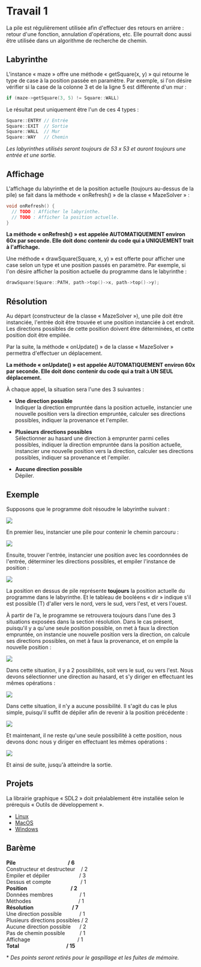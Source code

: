 # Travail 1 #

La pile est régulièrement utilisée afin d'effectuer des retours en arrière : retour d'une fonction, annulation d'opérations, etc. Elle pourrait donc aussi être utilisée dans un algorithme de recherche de chemin.

## Labyrinthe ##

L'instance « maze » offre une méthode « getSquare(x, y) » qui retourne le type de case à la position passée en paramètre. Par exemple, si l'on désire vérifier si la case de la colonne 3 et de la ligne 5 est différente d'un mur :

```cpp
if (maze->getSquare(3, 5) != Square::WALL)
```

Le résultat peut uniquement être l'un de ces 4 types :

```cpp
Square::ENTRY // Entrée
Square::EXIT  // Sortie
Square::WALL  // Mur
Square::WAY   // Chemin
```

*Les labyrinthes utilisés seront toujours de 53 x 53 et auront toujours une entrée et une sortie.*

## Affichage ##
L'affichage du labyrinthe et de la position actuelle (toujours au-dessus de la pile) se fait dans la méthode « onRefresh() » de la classe « MazeSolver » :

```cpp
void onRefresh() {
  // TODO : Afficher le labyrinthe.
  // TODO : Afficher la position actuelle.
}
```

**La méthode « onRefresh() » est appelée AUTOMATIQUEMENT environ 60x par seconde. Elle doit donc contenir du code qui a UNIQUEMENT trait à l'affichage.**

Une méthode « drawSquare(Square, x, y) » est offerte pour afficher une case selon un type et une position passés en paramètre. Par exemple, si l'on désire afficher la position actuelle du programme dans le labyrinthe :

```cpp
drawSquare(Square::PATH, path->top()->x, path->top()->y);
```

## Résolution ##

Au départ (constructeur de la classe « MazeSolver »), une pile doit être instanciée, l'entrée doit être trouvée et une position instanciée à cet endroit. Les directions possibles de cette position doivent être déterminées, et cette position doit être empilée.

Par la suite, la méthode « onUpdate() » de la classe « MazeSolver » permettra d'effectuer un déplacement.

**La méthode « onUpdate() » est appelée AUTOMATIQUEMENT environ 60x par seconde. Elle doit donc contenir du code qui a trait à UN SEUL déplacement.**

À chaque appel, la situation sera l'une des 3 suivantes :

- **Une direction possible**<br>
Indiquer la direction empruntée dans la position actuelle, instancier une nouvelle position vers la direction empruntée, calculer ses directions possibles, indiquer la provenance et l'empiler.

- **Plusieurs directions possibles**<br>
Sélectionner au hasard une direction à emprunter parmi celles possibles, indiquer la direction empruntée dans la position actuelle, instancier une nouvelle position vers la direction, calculer ses directions possibles, indiquer sa provenance et l'empiler.

- **Aucune direction possible**<br>
Dépiler.

## Exemple ##

Supposons que le programme doit résoudre le labyrinthe suivant : 

![](Images/TP1/Maze01.png)

En premier lieu, instancier une pile pour contenir le chemin parcouru :

![](Images/TP1/Maze02.png)

Ensuite, trouver l'entrée, instancier une position avec les coordonnées de l'entrée, déterminer les directions possibles, et empiler l'instance de position :

![](Images/TP1/Maze03.png)

La position en dessus de pile représente **toujours** la position actuelle du programme dans le labyrinthe. Et le tableau de booléens « dir » indique s'il est possible (T) d'aller vers le nord, vers le sud, vers l'est, et vers l'ouest.

À partir de l'a, le programme se retrouvera toujours dans l'une des 3 situations exposées dans la section résolution. Dans le cas présent, puisqu'il y a qu'une seule position possible, on met à faux la direction empruntée, on instancie une nouvelle position vers la direction, on calcule ses directions possibles, on met à faux la provenance, et on empile la nouvelle position :

![](Images/TP1/Maze04.png)

Dans cette situation, il y a 2 possibilités, soit vers le sud, ou vers l'est. Nous devons sélectionner une direction au hasard, et s'y diriger en effectuant les mêmes opérations :

![](Images/TP1/Maze05.png)

Dans cette situation, il n'y a aucune possibilité. Il s'agit du cas le plus simple, puisqu'il suffit de dépiler afin de revenir à la position précédente :

![](Images/TP1/Maze06.png)

Et maintenant, il ne reste qu'une seule possibilité à cette position, nous devons donc nous y diriger en effectuant les mêmes opérations :

![](Images/TP1/Maze07.png)

Et ainsi de suite, jusqu'à atteindre la sortie.

## Projets ##

La librairie graphique « SDL2 » doit préalablement être installée selon le prérequis « Outils de développement ».

- [Linux](Fichiers/420C35JOTP1LINUX.zip)
- [MacOS](Fichiers/420C35JOTP1MACOS.zip)
- [Windows](Fichiers/420C35JOTP1WINDOWS.zip)

## Barème ##

**Pile&nbsp;&nbsp;&nbsp;&nbsp;&nbsp;&nbsp;&nbsp;&nbsp;&nbsp;&nbsp;&nbsp;&nbsp;&nbsp;&nbsp;&nbsp;&nbsp;&nbsp;&nbsp;&nbsp;&nbsp;&nbsp;&nbsp;&nbsp;&nbsp;&nbsp;&nbsp;&nbsp;&nbsp;&nbsp;&nbsp;&nbsp;&nbsp;&nbsp;&nbsp;&nbsp;&nbsp;&nbsp;&nbsp;&nbsp;&nbsp;&nbsp;&nbsp;/ 6**<br>
Constructeur et destructeur&nbsp;&nbsp;&nbsp;&nbsp;/ 2<br>
Empiler et dépiler&nbsp;&nbsp;&nbsp;&nbsp;&nbsp;&nbsp;&nbsp;&nbsp;&nbsp;&nbsp;&nbsp;&nbsp;&nbsp;&nbsp;&nbsp;&nbsp;&nbsp;&nbsp;&nbsp;&nbsp;/ 3<br>
Dessus et compte&nbsp;&nbsp;&nbsp;&nbsp;&nbsp;&nbsp;&nbsp;&nbsp;&nbsp;&nbsp;&nbsp;&nbsp;&nbsp;&nbsp;&nbsp;&nbsp;&nbsp;&nbsp;&nbsp;&nbsp;/ 1<br>
**Position&nbsp;&nbsp;&nbsp;&nbsp;&nbsp;&nbsp;&nbsp;&nbsp;&nbsp;&nbsp;&nbsp;&nbsp;&nbsp;&nbsp;&nbsp;&nbsp;&nbsp;&nbsp;&nbsp;&nbsp;&nbsp;&nbsp;&nbsp;&nbsp;&nbsp;&nbsp;&nbsp;&nbsp;&nbsp;&nbsp;&nbsp;&nbsp;&nbsp;&nbsp;&nbsp;/ 2**<br>
Données membres&nbsp;&nbsp;&nbsp;&nbsp;&nbsp;&nbsp;&nbsp;&nbsp;&nbsp;&nbsp;&nbsp;&nbsp;&nbsp;&nbsp;&nbsp;&nbsp;&nbsp;&nbsp;/ 1<br>
Méthodes&nbsp;&nbsp;&nbsp;&nbsp;&nbsp;&nbsp;&nbsp;&nbsp;&nbsp;&nbsp;&nbsp;&nbsp;&nbsp;&nbsp;&nbsp;&nbsp;&nbsp;&nbsp;&nbsp;&nbsp;&nbsp;&nbsp;&nbsp;&nbsp;&nbsp;&nbsp;&nbsp;&nbsp;&nbsp;&nbsp;&nbsp;&nbsp;/ 1<br>
**Résolution&nbsp;&nbsp;&nbsp;&nbsp;&nbsp;&nbsp;&nbsp;&nbsp;&nbsp;&nbsp;&nbsp;&nbsp;&nbsp;&nbsp;&nbsp;&nbsp;&nbsp;&nbsp;&nbsp;&nbsp;&nbsp;&nbsp;&nbsp;&nbsp;&nbsp;&nbsp;&nbsp;&nbsp;&nbsp;&nbsp;&nbsp;/ 7**<br>
Une direction possible&nbsp;&nbsp;&nbsp;&nbsp;&nbsp;&nbsp;&nbsp;&nbsp;&nbsp;&nbsp;&nbsp;&nbsp;/ 1<br>
Plusieurs directions possibles&nbsp;/ 2<br>
Aucune direction possible&nbsp;&nbsp;&nbsp;&nbsp;&nbsp;&nbsp;/ 2<br>
Pas de chemin possible&nbsp;&nbsp;&nbsp;&nbsp;&nbsp;&nbsp;&nbsp;&nbsp;&nbsp;&nbsp;/ 1<br>
Affichage&nbsp;&nbsp;&nbsp;&nbsp;&nbsp;&nbsp;&nbsp;&nbsp;&nbsp;&nbsp;&nbsp;&nbsp;&nbsp;&nbsp;&nbsp;&nbsp;&nbsp;&nbsp;&nbsp;&nbsp;&nbsp;&nbsp;&nbsp;&nbsp;&nbsp;&nbsp;&nbsp;&nbsp;&nbsp;&nbsp;&nbsp;&nbsp;/ 1<br>
**Total&nbsp;&nbsp;&nbsp;&nbsp;&nbsp;&nbsp;&nbsp;&nbsp;&nbsp;&nbsp;&nbsp;&nbsp;&nbsp;&nbsp;&nbsp;&nbsp;&nbsp;&nbsp;&nbsp;&nbsp;&nbsp;&nbsp;&nbsp;&nbsp;&nbsp;&nbsp;&nbsp;&nbsp;&nbsp;&nbsp;&nbsp;&nbsp;&nbsp;&nbsp;&nbsp;&nbsp;&nbsp;&nbsp;/ 15**

\* *Des points seront retirés pour le gaspillage et les fuites de mémoire.*